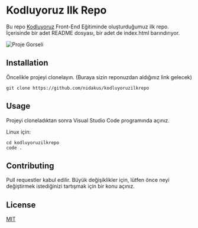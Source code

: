 # **Kodluyoruz Ilk Repo**

Bu repo [Kodluyoruz](http://kodluyoruz/org) Front-End Eğitiminde oluşturduğumuz ilk repo. İçerisinde bir adet README dosyası, bir adet de index.html barındırıyor.

![Proje Gorseli]("https://github.com/nidakus/kodluyoruzilkrepo/blob/main/ilkrepo.jpg")

## **Installation**

Öncelikle projeyi clonelayın. (Buraya sizin reponuzdan aldığınız link gelecek)

```
git clone https://github.com/nidakus/kodluyoruzilkrepo
```
## **Usage**

Projeyi cloneladıktan sonra Visual Studio Code programında açınız.

Linux için:

```
cd kodluyoruzilkrepo
code .
```
## **Contributing**

Pull requestler kabul edilir. Büyük değişiklikler için, lütfen önce neyi değiştirmek istediğinizi tartışmak için bir konu açınız.

## **License**

[MIT](https://choosealicense.com/licenses/mit/)
